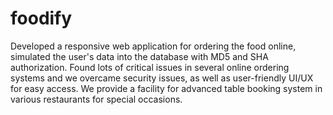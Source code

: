# foodify
Developed a responsive web application for ordering the food online, simulated the user's data into the database with MD5 and SHA authorization. Found lots of critical issues in several online ordering systems and we overcame security issues, as well as user-friendly UI/UX for easy access. We provide a facility for advanced table booking system in various restaurants for special occasions.
